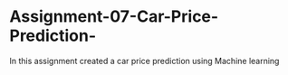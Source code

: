 # Assignment-07-Car-Price-Prediction-
In this assignment created a car price prediction using Machine learning
